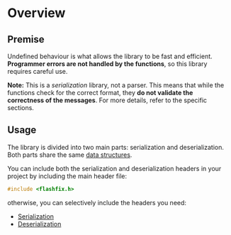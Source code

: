 # Overview

## Premise

Undefined behaviour is what allows the library to be fast and efficient. **Programmer errors are not handled by the functions**, so this library requires careful use. 

**Note:** This is a *serialization* library, not a parser. This means that while the functions check for the correct format, they **do not validate the correctness of the messages**. For more details, refer to the specific sections.

## Usage

The library is divided into two main parts: serialization and deserialization.
Both parts share the same [data structures](data-structures.md).

You can include both the serialization and deserialization headers in your project by including the main header file:

```c
#include <flashfix.h>
```

otherwise, you can selectively include the headers you need:

- [Serialization](serialization.md)
- [Deserialization](deserialization.md)